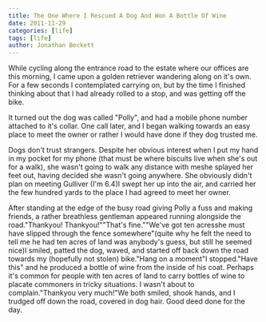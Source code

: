 ```yaml
---
title: The One Where I Rescued A Dog And Won A Bottle Of Wine
date: 2011-11-29
categories: [life]
tags: [life]
author: Jonathan Beckett
---
```


While cycling along the entrance road to the estate where our offices are this morning, I came upon a golden retriever wandering along on it's own. For a few seconds I contemplated carrying on, but by the time I finished thinking about that I had already rolled to a stop, and was getting off the bike.

It turned out the dog was called "Polly", and had a mobile phone number attached to it's collar. One call later, and I began walking towards an easy place to meet the owner or rather I would have done if they dog trusted me.

Dogs don't trust strangers. Despite her obvious interest when I put my hand in my pocket for my phone (that must be where biscuits live when she's out for a walk), she wasn't going to walk any distance with meshe splayed her feet out, having decided she wasn't going anywhere. She obviously didn't plan on meeting Gulliver (I'm 6.4)I swept her up into the air, and carried her the few hundred yards to the place I had agreed to meet her owner.

After standing at the edge of the busy road giving Polly a fuss and making friends, a rather breathless gentleman appeared running alongside the road."Thankyou! Thankyou!""That's fine.""We've got ten acresshe must have slipped through the fence somewhere"(quite why he felt the need to tell me he had ten acres of land was anybody's guess, but still he seemed nice)I smiled, patted the dog, waved, and started off back down the road towards my (hopefully not stolen) bike."Hang on a moment"I stopped."Have this" and he produced a bottle of wine from the inside of his coat. Perhaps it's common for people with ten acres of land to carry bottles of wine to placate commoners in tricky situations. I wasn't about to complain."Thankyou very much!"We both smiled, shook hands, and I trudged off down the road, covered in dog hair. Good deed done for the day.